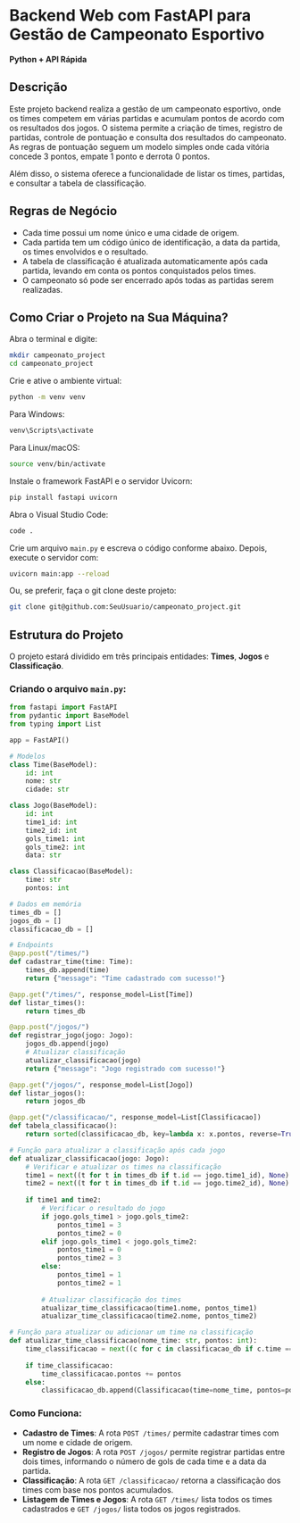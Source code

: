 
# Backend Web com FastAPI para Gestão de Campeonato Esportivo

**Python + API Rápida**

## Descrição
Este projeto backend realiza a gestão de um campeonato esportivo, onde os times competem em várias partidas e acumulam pontos de acordo com os resultados dos jogos. O sistema permite a criação de times, registro de partidas, controle de pontuação e consulta dos resultados do campeonato. As regras de pontuação seguem um modelo simples onde cada vitória concede 3 pontos, empate 1 ponto e derrota 0 pontos.

Além disso, o sistema oferece a funcionalidade de listar os times, partidas, e consultar a tabela de classificação.

## Regras de Negócio
- Cada time possui um nome único e uma cidade de origem.
- Cada partida tem um código único de identificação, a data da partida, os times envolvidos e o resultado.
- A tabela de classificação é atualizada automaticamente após cada partida, levando em conta os pontos conquistados pelos times.
- O campeonato só pode ser encerrado após todas as partidas serem realizadas.

## Como Criar o Projeto na Sua Máquina?

Abra o terminal e digite:

```bash
mkdir campeonato_project
cd campeonato_project
```

Crie e ative o ambiente virtual:

```bash
python -m venv venv
```

Para Windows:

```bash
venv\Scripts\activate
```

Para Linux/macOS:

```bash
source venv/bin/activate
```

Instale o framework FastAPI e o servidor Uvicorn:

```bash
pip install fastapi uvicorn
```

Abra o Visual Studio Code:

```bash
code .
```

Crie um arquivo `main.py` e escreva o código conforme abaixo. Depois, execute o servidor com:

```bash
uvicorn main:app --reload
```

Ou, se preferir, faça o git clone deste projeto:

```bash
git clone git@github.com:SeuUsuario/campeonato_project.git
```

## Estrutura do Projeto

O projeto estará dividido em três principais entidades: **Times**, **Jogos** e **Classificação**.

### Criando o arquivo `main.py`:

```python
from fastapi import FastAPI
from pydantic import BaseModel
from typing import List

app = FastAPI()

# Modelos
class Time(BaseModel):
    id: int
    nome: str
    cidade: str

class Jogo(BaseModel):
    id: int
    time1_id: int
    time2_id: int
    gols_time1: int
    gols_time2: int
    data: str

class Classificacao(BaseModel):
    time: str
    pontos: int

# Dados em memória
times_db = []
jogos_db = []
classificacao_db = []

# Endpoints
@app.post("/times/")
def cadastrar_time(time: Time):
    times_db.append(time)
    return {"message": "Time cadastrado com sucesso!"}

@app.get("/times/", response_model=List[Time])
def listar_times():
    return times_db

@app.post("/jogos/")
def registrar_jogo(jogo: Jogo):
    jogos_db.append(jogo)
    # Atualizar classificação
    atualizar_classificacao(jogo)
    return {"message": "Jogo registrado com sucesso!"}

@app.get("/jogos/", response_model=List[Jogo])
def listar_jogos():
    return jogos_db

@app.get("/classificacao/", response_model=List[Classificacao])
def tabela_classificacao():
    return sorted(classificacao_db, key=lambda x: x.pontos, reverse=True)

# Função para atualizar a classificação após cada jogo
def atualizar_classificacao(jogo: Jogo):
    # Verificar e atualizar os times na classificação
    time1 = next((t for t in times_db if t.id == jogo.time1_id), None)
    time2 = next((t for t in times_db if t.id == jogo.time2_id), None)
    
    if time1 and time2:
        # Verificar o resultado do jogo
        if jogo.gols_time1 > jogo.gols_time2:
            pontos_time1 = 3
            pontos_time2 = 0
        elif jogo.gols_time1 < jogo.gols_time2:
            pontos_time1 = 0
            pontos_time2 = 3
        else:
            pontos_time1 = 1
            pontos_time2 = 1
        
        # Atualizar classificação dos times
        atualizar_time_classificacao(time1.nome, pontos_time1)
        atualizar_time_classificacao(time2.nome, pontos_time2)

# Função para atualizar ou adicionar um time na classificação
def atualizar_time_classificacao(nome_time: str, pontos: int):
    time_classificacao = next((c for c in classificacao_db if c.time == nome_time), None)
    
    if time_classificacao:
        time_classificacao.pontos += pontos
    else:
        classificacao_db.append(Classificacao(time=nome_time, pontos=pontos))

```

### Como Funciona:
- **Cadastro de Times**: A rota `POST /times/` permite cadastrar times com um nome e cidade de origem.
- **Registro de Jogos**: A rota `POST /jogos/` permite registrar partidas entre dois times, informando o número de gols de cada time e a data da partida.
- **Classificação**: A rota `GET /classificacao/` retorna a classificação dos times com base nos pontos acumulados.
- **Listagem de Times e Jogos**: A rota `GET /times/` lista todos os times cadastrados e `GET /jogos/` lista todos os jogos registrados.

